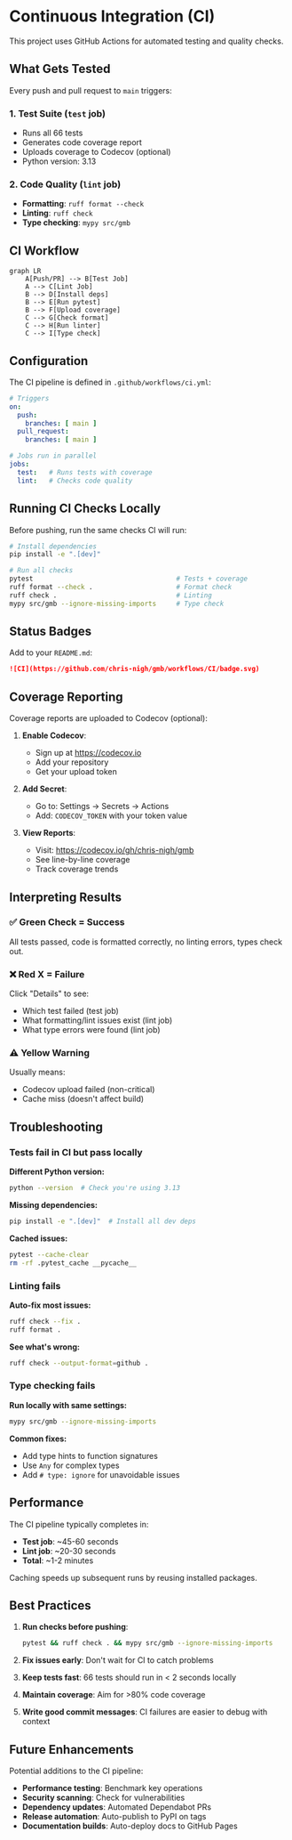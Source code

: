 # Continuous Integration (CI)

This project uses GitHub Actions for automated testing and quality checks.

## What Gets Tested

Every push and pull request to `main` triggers:

### 1. **Test Suite** (`test` job)
- Runs all 66 tests
- Generates code coverage report
- Uploads coverage to Codecov (optional)
- Python version: 3.13

### 2. **Code Quality** (`lint` job)
- **Formatting**: `ruff format --check`
- **Linting**: `ruff check`
- **Type checking**: `mypy src/gmb`

## CI Workflow

```mermaid
graph LR
    A[Push/PR] --> B[Test Job]
    A --> C[Lint Job]
    B --> D[Install deps]
    B --> E[Run pytest]
    B --> F[Upload coverage]
    C --> G[Check format]
    C --> H[Run linter]
    C --> I[Type check]
```

## Configuration

The CI pipeline is defined in `.github/workflows/ci.yml`:

```yaml
# Triggers
on:
  push:
    branches: [ main ]
  pull_request:
    branches: [ main ]

# Jobs run in parallel
jobs:
  test:   # Runs tests with coverage
  lint:   # Checks code quality
```

## Running CI Checks Locally

Before pushing, run the same checks CI will run:

```bash
# Install dependencies
pip install -e ".[dev]"

# Run all checks
pytest                                    # Tests + coverage
ruff format --check .                     # Format check
ruff check .                              # Linting
mypy src/gmb --ignore-missing-imports     # Type check
```

## Status Badges

Add to your `README.md`:

```markdown
![CI](https://github.com/chris-nigh/gmb/workflows/CI/badge.svg)
```

## Coverage Reporting

Coverage reports are uploaded to Codecov (optional):

1. **Enable Codecov**:
   - Sign up at https://codecov.io
   - Add your repository
   - Get your upload token

2. **Add Secret**:
   - Go to: Settings → Secrets → Actions
   - Add: `CODECOV_TOKEN` with your token value

3. **View Reports**:
   - Visit: https://codecov.io/gh/chris-nigh/gmb
   - See line-by-line coverage
   - Track coverage trends

## Interpreting Results

### ✅ Green Check = Success
All tests passed, code is formatted correctly, no linting errors, types check out.

### ❌ Red X = Failure
Click "Details" to see:
- Which test failed (test job)
- What formatting/lint issues exist (lint job)
- What type errors were found (lint job)

### ⚠️ Yellow Warning
Usually means:
- Codecov upload failed (non-critical)
- Cache miss (doesn't affect build)

## Troubleshooting

### Tests fail in CI but pass locally

**Different Python version:**
```bash
python --version  # Check you're using 3.13
```

**Missing dependencies:**
```bash
pip install -e ".[dev]"  # Install all dev deps
```

**Cached issues:**
```bash
pytest --cache-clear
rm -rf .pytest_cache __pycache__
```

### Linting fails

**Auto-fix most issues:**
```bash
ruff check --fix .
ruff format .
```

**See what's wrong:**
```bash
ruff check --output-format=github .
```

### Type checking fails

**Run locally with same settings:**
```bash
mypy src/gmb --ignore-missing-imports
```

**Common fixes:**
- Add type hints to function signatures
- Use `Any` for complex types
- Add `# type: ignore` for unavoidable issues

## Performance

The CI pipeline typically completes in:
- **Test job**: ~45-60 seconds
- **Lint job**: ~20-30 seconds
- **Total**: ~1-2 minutes

Caching speeds up subsequent runs by reusing installed packages.

## Best Practices

1. **Run checks before pushing**:
   ```bash
   pytest && ruff check . && mypy src/gmb --ignore-missing-imports
   ```

2. **Fix issues early**: Don't wait for CI to catch problems

3. **Keep tests fast**: 66 tests should run in < 2 seconds locally

4. **Maintain coverage**: Aim for >80% code coverage

5. **Write good commit messages**: CI failures are easier to debug with context

## Future Enhancements

Potential additions to the CI pipeline:

- **Performance testing**: Benchmark key operations
- **Security scanning**: Check for vulnerabilities
- **Dependency updates**: Automated Dependabot PRs
- **Release automation**: Auto-publish to PyPI on tags
- **Documentation builds**: Auto-deploy docs to GitHub Pages
